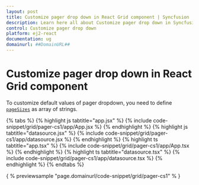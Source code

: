 ```yaml
---
layout: post
title: Customize pager drop down in React Grid component | Syncfusion
description: Learn here all about Customize pager drop down in Syncfusion React Grid component of Syncfusion Essential JS 2 and more.
control: Customize pager drop down 
platform: ej2-react
documentation: ug
domainurl: ##DomainURL##
---
```


# Customize pager drop down in React Grid component

To customize default values of pager dropdown, you need to define [`pageSizes`](https://ej2.syncfusion.com/angular/documentation/api/grid/pageSettings/#pagesizes) as array of strings.

{% tabs %}
{% highlight js tabtitle="app.jsx" %}
{% include code-snippet/grid/pager-cs1/app/App.jsx %}
{% endhighlight %}
{% highlight js tabtitle="datasource.jsx" %}
{% include code-snippet/grid/pager-cs1/app/datasource.jsx %}
{% endhighlight %}
{% highlight ts tabtitle="app.tsx" %}
{% include code-snippet/grid/pager-cs1/app/App.tsx %}
{% endhighlight %}
{% highlight ts tabtitle="datasource.tsx" %}
{% include code-snippet/grid/pager-cs1/app/datasource.tsx %}
{% endhighlight %}
{% endtabs %}

{ % previewsample "page.domainurl/code-snippet/grid/pager-cs1" % }
